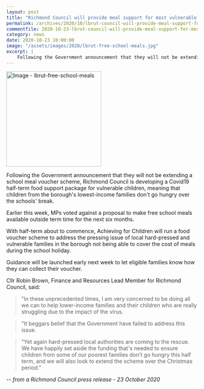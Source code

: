 ```yaml
---
layout: post
title: "Richmond Council will provide meal support for most vulnerable school children, after Government fails"
permalink: /archives/2020/10/lbrut-council-will-provide-meal-support-for-most-vulnerable-school-children,-after-government-fails.html
commentfile: 2020-10-23-lbrut-council-will-provide-meal-support-for-most-vulnerable-school-children,-after-government-fails
category: news
date: 2020-10-23 10:00:00
image: "/assets/images/2020/lbrut-free-school-meals.jpg"
excerpt: |
    Following the Government announcement that they will not be extending a school meal voucher scheme, Richmond Council is developing a Covid19 half-term food support package for vulnerable children, meaning that children from the borough's lowest-income families don't go hungry over the schools' break.
---
```

<a href="/assets/images/2020/lbrut-free-school-meals.jpg" title="Click for a larger image"><img src="/assets/images/2020/lbrut-free-school-meals-thumb.jpg" width="250" alt="Image - lbrut-free-school-meals"  class="photo right"/></a>

Following the Government announcement that they will not be extending a school meal voucher scheme, Richmond Council is developing a Covid19 half-term food support package for vulnerable children, meaning that children from the borough's lowest-income families don't go hungry over the schools' break.

Earlier this week, MPs voted against a proposal to make free school meals available outside term time for the next six months.

With half-term about to commence, Achieving for Children will run a food voucher scheme to address the pressing issue of local hard-pressed and vulnerable families in the borough not being able to cover the cost of meals during the school holiday.

Guidance will be launched early next week to let eligible families know how they can collect their voucher.

Cllr Robin Brown, Finance and Resources Lead Member for Richmond Council, said:

> "In these unprecedented times, I am very concerned to be doing all we can to help lower-income families and their children who are really struggling due to the impact of the virus.

> "It beggars belief that the Government have failed to address this issue.

> "Yet again hard-pressed local authorities are coming to the rescue. We have happily set aside the funding that's needed to ensure children from some of our poorest families don't go hungry this half term, and we will also look to extend the scheme over the Christmas period."


<cite>-- from a Richmond Council press release - 23 October 2020</cite>
